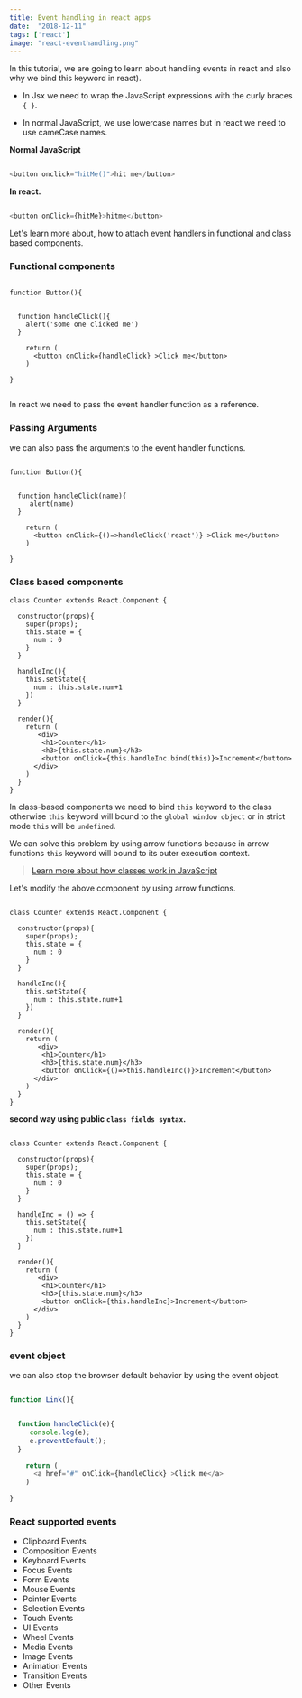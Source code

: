 ```yaml
---
title: Event handling in react apps
date:  "2018-12-11"
tags: ['react']
image: "react-eventhandling.png"
---
```



In this tutorial, we are going to learn about handling events in react and also why we bind this keyword in react).


- In Jsx we need to wrap the JavaScript expressions with the curly braces `{ }`.

- In normal JavaScript, we use lowercase names but in react we need to use cameCase names.


**Normal JavaScript**

```js

<button onclick="hitMe()">hit me</button>

```

**In react.**

```js

<button onClick={hitMe}>hitme</button>

```

Let's learn more about, how to attach event handlers in functional and class based components.


### Functional components


```js{4-6,9}

function Button(){


  function handleClick(){
    alert('some one clicked me')
  }

    return (
      <button onClick={handleClick} >Click me</button>
    )

}


```

In react we need to pass the event handler function as a reference.

### Passing Arguments

we can also pass the arguments to the event handler functions.

```js{9}

function Button(){


  function handleClick(name){
     alert(name)
  }

    return (
      <button onClick={()=>handleClick('react')} >Click me</button>
    )

}

```


### Class based components


```js{10-14,21}
class Counter extends React.Component {

  constructor(props){
    super(props);
    this.state = {
      num : 0
    }
  }

  handleInc(){
    this.setState({
      num : this.state.num+1
    })
  }

  render(){
    return (
       <div>
        <h1>Counter</h1>
        <h3>{this.state.num}</h3>
        <button onClick={this.handleInc.bind(this)}>Increment</button>
      </div>
    )
  }
}
```


In class-based components we need to bind `this` keyword to the class otherwise `this` keyword will bound to the `global window object` or in strict mode `this` will be `undefined`.


We can solve this problem by using arrow functions because in arrow functions `this` keyword will bound to its outer execution context.


>[Learn more about how classes work in JavaScript](https://jshype.com/howclassesworkinjavascript/)

Let's modify the above component by using arrow functions.

```js{10-14,21}

class Counter extends React.Component {

  constructor(props){
    super(props);
    this.state = {
      num : 0
    }
  }

  handleInc(){
    this.setState({
      num : this.state.num+1
    })
  }

  render(){
    return (
       <div>
        <h1>Counter</h1>
        <h3>{this.state.num}</h3>
        <button onClick={()=>this.handleInc()}>Increment</button>
      </div>
    )
  }
}
```


**second way using public `class fields syntax`.**

```js{10-14,21}

class Counter extends React.Component {

  constructor(props){
    super(props);
    this.state = {
      num : 0
    }
  }

  handleInc = () => {
    this.setState({
      num : this.state.num+1
    })
  }

  render(){
    return (
       <div>
        <h1>Counter</h1>
        <h3>{this.state.num}</h3>
        <button onClick={this.handleInc}>Increment</button>
      </div>
    )
  }
}
```



### event object

we can also stop the browser default behavior by using the event object.

```js

function Link(){


  function handleClick(e){
     console.log(e);
     e.preventDefault();
  }

    return (
      <a href="#" onClick={handleClick} >Click me</a>
    )

}

```


### React supported events

- Clipboard Events
- Composition Events
- Keyboard Events
- Focus Events
- Form Events
- Mouse Events
- Pointer Events
- Selection Events
- Touch Events
- UI Events
- Wheel Events
- Media Events
- Image Events
- Animation Events
- Transition Events
- Other Events

